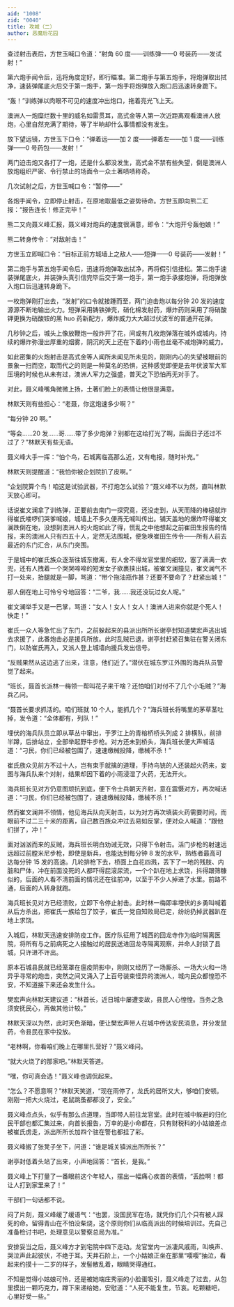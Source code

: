```yaml
---
aid: "1008"
zid: "0040"
title: 攻城（二）
author: 恶魔后花园
---
```


查过射击表后，方世玉喊口令道：“射角 60 度——训练弹——0 号装药——发试射！”

第六炮手闻令后，迅将角度定好，即行瞄准。第二炮手与第五炮手，将炮弹取出拭净，速装弹尾底火后交于第一炮手，第一炮手将炮弹放入炮口后迅速转身跪下。

“轰！”训练弹以肉眼不可见的速度冲出炮口，拖着亮光飞上天。

澳洲人一炮糜烂数十里的威名如雷贯耳，高式金等人第一次近距离观看澳洲人放炮，心里自然充满了期待，等了半晌却什么事情都没有发生。

放下望远镜，方世玉下口令：“弹着远——加 2 度——弹着左——加 1 度——训练弹——0 号药包——发射！”

两门迫击炮又各打了一炮，还是什么都没发生，高式金不禁有些失望，倒是澳洲人放炮组织严密、令行禁止的场面令一众土著啧啧称奇。

几次试射之后，方世玉喊口令：“暂停——”

各炮手闻令，立即停止射击，在原地取最低之姿势待命。方世玉即向熊二汇报：“报告连长！修正完毕！”

熊二又向聂义峰汇报，聂义峰对炮兵的速度很满意，即令：“大炮开兮轰他娘！”

熊二转身传令：“对敌射击！”

方世玉立即喊口令：“目标正前方城墙上之敌人——短弹——0 号装药——发射！”

第二炮手与第五炮手闻令后，迅速将炮弹取出拭净，再将假引信扭松。第二炮手速装弹尾底火，并装弹头真引信完毕后交于第一炮手，第一炮手承接炮弹，将炮弹放入炮口后迅速转身跪下。

一枚炮弹刚打出去，“发射”的口令就接踵而至，两门迫击炮以每分钟 20 发的速度源源不断地输出火力。短弹采用铸铁弹壳，硝化棉发射药，爆炸药则采用了将硝酸钾更换为硝酸铵的黑 huo 药新配方，爆炸威力大大超过伏波军的普通开花弹。

几秒钟之后，城头上像放鞭炮一般炸开了花，间或有几枚炮弹落在城外或城内，持续的爆炸弥漫出厚重的烟雾，阴沉的天上还在下着的小雨也丝毫不减炮弹的威力。

如此密集的火炮射击是高式金等人闻所未闻见所未见的，刚刚内心的失望被眼前的景象一扫而空，取而代之的则是一种莫名的恐惧，这种感觉即便是去年伏波军大军压境的时候也从未有过，澳洲人军力之强盛，普天之下恐怕再无对手了。

对此，聂义峰嘴角微微上扬，土著们脸上的表情让他很是满意。

林默天则有些担心：“老聂，你这炮速多少啊？”

“每分钟 20 啊。”

“等会……20 发……哥……带了多少炮弹？别都在这给打光了啊，后面日子还过不过了？”林默天有些无语。

聂义峰大手一挥：“怕个鸟，石城离临高那么近，又有电报，随时补充。”

林默天则提醒道：“我怕你被企划院扒了皮啊。”

“企划院算个鸟！咱这是试验武器，不打炮怎么试验？”聂义峰不以为然，直叫林默天放心即可。

话说崔文澜拿了训练弹，正要前去南门一探究竟，还没走到，从天而降的棒槌就炸得崔氏喽啰们哭爹喊娘，城墙上不多久便再无喊叫传出。铺天盖地的爆炸吓得崔文澜跌倒在地，没想到澳洲人的火炮如此了得，慌乱之中他想起之前崔田生报告的情报，来的澳洲人只有四五十人，定然无法围城，便急唤崔田生传令——所有人前去最近的东门汇合，从东门突围。

于是城中的崔氏族众逐渐往城东撤离，有人舍不得龙官堂里的细软，塞了满满一衣兜，还有人拽着一个哭哭啼啼的短发女子欲裹挟出城，被崔文澜撞见，崔文澜气不打一处来，抬腿就是一脚，骂道：“带个拖油瓶作甚？还要不要命了？赶紧出城！”

那人倒在地上可怜兮兮地回答：“二爷，我……我还没玩过女人呢。”

崔文澜举手又是一巴掌，骂道：“女人！女人！女人！澳洲人进来你就是个死人！快走！”

崔氏一众人等急忙出了东门，之前躲起来的县派出所所长谢亭封知道樊宏声逃出城去求援了，此番炮击必是援兵所放。此时乱贼已退，谢亭封赶紧召集驻在警关闭东门，以防崔氏再入，又派人登上城墙向援兵发出信号。

“反贼果然从这边逃了出来，注意，他们近了。”潜伏在城东罗江外围的海兵队员警觉了起来。

“班长，聂首长派林一梅领一帮叫花子来干啥？还怕咱们对付不了几个小毛贼？”海兵乙问。

“聂首长要求抓活的。咱们班就 10 个人，能抓几个？”海兵班长将嘴里的茅草茎吐掉，发令道：“全体都有，列队！”

埋伏的海兵队员立即从草丛中窜出，于罗江上的青榕桥桥头列成 2 排横队，前排半蹲，后排站立，全部举起野牛步枪。对方还未到桥头，海兵班长便大声喊话道：“刁民，你们已经被包围了，速速缴械投降，缴械不杀！”

崔氏族众见前方不过十人，岂有束手就擒的道理，手持鸟铳的人还装起火药来，妄图与海兵队来个对射，结果却因下着的小雨浸湿了火药，无法开火。

海兵班长见对方仍意图顽抗到底，便下令士兵朝天齐射，意在震慑对方，再次喊话道：“刁民，你们已经被包围了，速速缴械投降，缴械不杀！”

然而崔文澜并不领情，他见海兵队向天射击，以为对方再次填装火药需要时间，而眼前不过二三十米的距离，自己数百族众冲过去易如反掌，便对众人喊道：“跟他们拼了，冲！”

面对汹汹而来的反贼，海兵班长明白劝诫无效，只得下令射击。活门步枪的射速远远超过前膛米尼步枪，即使是新兵，也能达到每分钟 8 发的水平，熟练者最高可达每分钟 15 发的高速。几轮排枪下去，桥面上血花四溅，丢下了一地的残肢、内脏和尸体，冲在前面没死的人都吓得屁滚尿流，一个个趴在地上求饶，抖得跟筛糠似的，后面的人看不清前面的情况还在往前冲，以至于不少人掉进了水里。前路不通，后面的人转身就跑。

海兵班长见对方已经溃败，立即下令停止射击。此时林一梅即率埋伏的乡勇叫喊着从后方杀出，把崔氏一族给包了饺子，崔氏一党自知败局已定，纷纷扔掉武器趴在地上求饶。

入城后，林默天迅速安排防疫工作。医疗队征用了城西的回龙寺作为临时隔离医院，将所有与之前病死之人接触过的居民送进回龙寺隔离观察，并命人封锁了县城，只许进不许出。

原本石城县民就已经笼罩在瘟疫阴影中，刚刚又经历了一场厮杀、一场大火和一场异乎寻常的炮击，突然之间又涌入了上百号装束怪异的澳洲人，城内民众都惶恐不安，不知道接下来还会发生什么。

樊宏声向林默天建议道：“林首长，近日城中屡遭变故，县民人心惶惶。当务之急须安抚民心，再做其他计较。”

林默天深以为然，此时天色渐暗，便让樊宏声带人在城中传达安民消息，并分发鼠药，令县民在家中投放。

“老林啊，你看咱们晚上在哪里扎营好？”聂义峰问。

“就大火烧了的那家吧。”林默天答道。

“嘿，你可真会选！”聂义峰也调侃起来。

“怎么？不愿意啊？”林默天笑道，“现在雨停了，龙氏的居所又大，够咱们安顿。刚刚一把大火烧过，老鼠跳蚤都都没了，安全。”

聂义峰点点头，似乎有那么点道理，当即带人前往龙官堂。此时在城中躲避的归化民干部也都汇集过来，向首长报告，万幸的是小命都在，只有财税科的小姑娘差点被崔氏虏走，派出所所长加四个驻在警也都挂了彩。

聂义峰搬了张凳子坐下，问道：“谁是城关镇派出所所长？”

谢亭封低着头站了出来，小声地回答：“首长，是我。”

聂义峰上下打量了一番眼前这个年轻人，摆出一幅痛心疾首的表情，“丢脸啊！都让人打到家里来了！”

干部们一句话都不说。

闷了片刻，聂义峰缓了缓语气：“也罢，没国民军在场，就凭你们几个只有被人踩死的命。留得青山在不怕没柴烧，这个原则你们从临高派出的时候培训过。先自己准备检讨书吧，处理意见以警察总局为准。”

安排妥当之后，聂义峰方才到宅院中四下走动。龙官堂内一派凄风戚雨，叫唤声、哭泣声此起彼伏，不绝于耳。天井石阶上，一个小姑娘正坐在那里“嘤嘤”抽泣，看起来约摸十一二岁的样子，发髻散乱着，眼睛哭得通红。

不知是觉得小姑娘可怜，还是被她端庄秀丽的小脸蛋吸引，聂义峰走了过去，从包里摸出一颗巧克力，蹲下来递给她，安慰道：“人死不能复生，节哀。吃颗糖吧，心里好受一些。”
